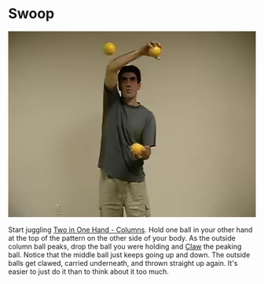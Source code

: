# Swoop

![Swoop](/resources/videos/poster/swoop.jpg)

Start juggling [Two in One Hand - Columns](twoinonehand-columns.md). Hold one ball in your other hand at the top of the pattern on the other side of your body. As the outside column ball peaks, drop the ball you were holding and [Claw](clawing.md) the peaking ball. Notice that the middle ball just keeps going up and down. The outside balls get clawed, carried underneath, and thrown straight up again. It's easier to just do it than to think about it too much.


